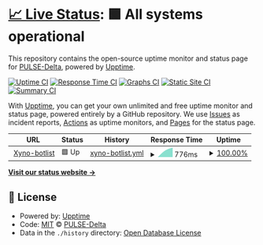 # [📈 Live Status](https://https://pulse-delta.github.io/): <!--live status--> **🟩 All systems operational**

This repository contains the open-source uptime monitor and status page for [PULSE-Delta](https://https://pulse-delta.github.io/), powered by [Upptime](https://github.com/upptime/upptime).

[![Uptime CI](https://github.com/PULSE-Delta/xynostatus/workflows/Uptime%20CI/badge.svg)](https://github.com/PULSE-Delta/xynostatus/actions?query=workflow%3A%22Uptime+CI%22)
[![Response Time CI](https://github.com/PULSE-Delta/xynostatus/workflows/Response%20Time%20CI/badge.svg)](https://github.com/PULSE-Delta/xynostatus/actions?query=workflow%3A%22Response+Time+CI%22)
[![Graphs CI](https://github.com/PULSE-Delta/xynostatus/workflows/Graphs%20CI/badge.svg)](https://github.com/PULSE-Delta/xynostatus/actions?query=workflow%3A%22Graphs+CI%22)
[![Static Site CI](https://github.com/PULSE-Delta/xynostatus/workflows/Static%20Site%20CI/badge.svg)](https://github.com/PULSE-Delta/xynostatus/actions?query=workflow%3A%22Static+Site+CI%22)
[![Summary CI](https://github.com/PULSE-Delta/xynostatus/workflows/Summary%20CI/badge.svg)](https://github.com/PULSE-Delta/xynostatus/actions?query=workflow%3A%22Summary+CI%22)

With [Upptime](https://upptime.js.org), you can get your own unlimited and free uptime monitor and status page, powered entirely by a GitHub repository. We use [Issues](https://github.com/PULSE-Delta/xynostatus/issues) as incident reports, [Actions](https://github.com/PULSE-Delta/xynostatus/actions) as uptime monitors, and [Pages](https://https://pulse-delta.github.io/) for the status page.

<!--start: status pages-->
<!-- This summary is generated by Upptime (https://github.com/upptime/upptime) -->
<!-- Do not edit this manually, your changes will be overwritten -->
<!-- prettier-ignore -->
| URL | Status | History | Response Time | Uptime |
| --- | ------ | ------- | ------------- | ------ |
| <img alt="" src="https://favicons.githubusercontent.com/xyno-botlist.tk" height="13"> [Xyno-botlist](https://xyno-botlist.tk) | 🟩 Up | [xyno-botlist.yml](https://github.com/PULSE-Delta/xynostatus/commits/HEAD/history/xyno-botlist.yml) | <details><summary><img alt="Response time graph" src="./graphs/xyno-botlist/response-time-week.png" height="20"> 776ms</summary><br><a href="https://PULSE-Delta.github.io/xynostatus/history/xyno-botlist"><img alt="Response time 776" src="https://img.shields.io/endpoint?url=https%3A%2F%2Fraw.githubusercontent.com%2FPULSE-Delta%2Fxynostatus%2FHEAD%2Fapi%2Fxyno-botlist%2Fresponse-time.json"></a><br><a href="https://PULSE-Delta.github.io/xynostatus/history/xyno-botlist"><img alt="24-hour response time 776" src="https://img.shields.io/endpoint?url=https%3A%2F%2Fraw.githubusercontent.com%2FPULSE-Delta%2Fxynostatus%2FHEAD%2Fapi%2Fxyno-botlist%2Fresponse-time-day.json"></a><br><a href="https://PULSE-Delta.github.io/xynostatus/history/xyno-botlist"><img alt="7-day response time 776" src="https://img.shields.io/endpoint?url=https%3A%2F%2Fraw.githubusercontent.com%2FPULSE-Delta%2Fxynostatus%2FHEAD%2Fapi%2Fxyno-botlist%2Fresponse-time-week.json"></a><br><a href="https://PULSE-Delta.github.io/xynostatus/history/xyno-botlist"><img alt="30-day response time 776" src="https://img.shields.io/endpoint?url=https%3A%2F%2Fraw.githubusercontent.com%2FPULSE-Delta%2Fxynostatus%2FHEAD%2Fapi%2Fxyno-botlist%2Fresponse-time-month.json"></a><br><a href="https://PULSE-Delta.github.io/xynostatus/history/xyno-botlist"><img alt="1-year response time 776" src="https://img.shields.io/endpoint?url=https%3A%2F%2Fraw.githubusercontent.com%2FPULSE-Delta%2Fxynostatus%2FHEAD%2Fapi%2Fxyno-botlist%2Fresponse-time-year.json"></a></details> | <details><summary><a href="https://PULSE-Delta.github.io/xynostatus/history/xyno-botlist">100.00%</a></summary><a href="https://PULSE-Delta.github.io/xynostatus/history/xyno-botlist"><img alt="All-time uptime 100.00%" src="https://img.shields.io/endpoint?url=https%3A%2F%2Fraw.githubusercontent.com%2FPULSE-Delta%2Fxynostatus%2FHEAD%2Fapi%2Fxyno-botlist%2Fuptime.json"></a><br><a href="https://PULSE-Delta.github.io/xynostatus/history/xyno-botlist"><img alt="24-hour uptime 100.00%" src="https://img.shields.io/endpoint?url=https%3A%2F%2Fraw.githubusercontent.com%2FPULSE-Delta%2Fxynostatus%2FHEAD%2Fapi%2Fxyno-botlist%2Fuptime-day.json"></a><br><a href="https://PULSE-Delta.github.io/xynostatus/history/xyno-botlist"><img alt="7-day uptime 100.00%" src="https://img.shields.io/endpoint?url=https%3A%2F%2Fraw.githubusercontent.com%2FPULSE-Delta%2Fxynostatus%2FHEAD%2Fapi%2Fxyno-botlist%2Fuptime-week.json"></a><br><a href="https://PULSE-Delta.github.io/xynostatus/history/xyno-botlist"><img alt="30-day uptime 100.00%" src="https://img.shields.io/endpoint?url=https%3A%2F%2Fraw.githubusercontent.com%2FPULSE-Delta%2Fxynostatus%2FHEAD%2Fapi%2Fxyno-botlist%2Fuptime-month.json"></a><br><a href="https://PULSE-Delta.github.io/xynostatus/history/xyno-botlist"><img alt="1-year uptime 100.00%" src="https://img.shields.io/endpoint?url=https%3A%2F%2Fraw.githubusercontent.com%2FPULSE-Delta%2Fxynostatus%2FHEAD%2Fapi%2Fxyno-botlist%2Fuptime-year.json"></a></details>

<!--end: status pages-->

[**Visit our status website →**](https://https://pulse-delta.github.io/)

## 📄 License

- Powered by: [Upptime](https://github.com/upptime/upptime)
- Code: [MIT](./LICENSE) © [PULSE-Delta](https://https://pulse-delta.github.io/)
- Data in the `./history` directory: [Open Database License](https://opendatacommons.org/licenses/odbl/1-0/)
